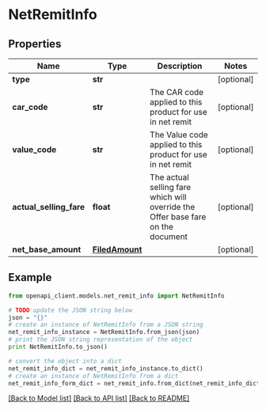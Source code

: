 # NetRemitInfo


## Properties
Name | Type | Description | Notes
------------ | ------------- | ------------- | -------------
**type** | **str** |  | [optional] 
**car_code** | **str** | The CAR code applied to this product for use in net remit | [optional] 
**value_code** | **str** | The Value code applied to this product for use in net remit | [optional] 
**actual_selling_fare** | **float** | The actual selling fare which will override the Offer base fare on the document | [optional] 
**net_base_amount** | [**FiledAmount**](FiledAmount.md) |  | [optional] 

## Example

```python
from openapi_client.models.net_remit_info import NetRemitInfo

# TODO update the JSON string below
json = "{}"
# create an instance of NetRemitInfo from a JSON string
net_remit_info_instance = NetRemitInfo.from_json(json)
# print the JSON string representation of the object
print NetRemitInfo.to_json()

# convert the object into a dict
net_remit_info_dict = net_remit_info_instance.to_dict()
# create an instance of NetRemitInfo from a dict
net_remit_info_form_dict = net_remit_info.from_dict(net_remit_info_dict)
```
[[Back to Model list]](../README.md#documentation-for-models) [[Back to API list]](../README.md#documentation-for-api-endpoints) [[Back to README]](../README.md)


